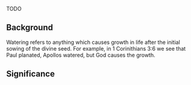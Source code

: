 TODO

## Background

Watering refers to anything which causes growth in life after the initial sowing of the divine seed. For example, in 1 Corinithians 3:6 we see that Paul planated, Apollos watered, but God causes the growth.

## Significance

